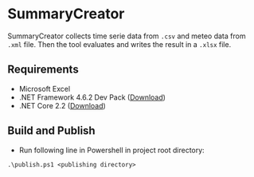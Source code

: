 # SummaryCreator

SummaryCreator collects time serie data from `.csv` and meteo data from `.xml` file. Then the tool evaluates and writes the result in a `.xlsx` file.

## Requirements

- Microsoft Excel
- .NET Framework 4.6.2 Dev Pack ([Download](https://dotnet.microsoft.com/download/dotnet-framework/net462))
- .NET Core 2.2 ([Download](https://dotnet.microsoft.com/download))

## Build and Publish

- Run following line in Powershell in project root directory:

`.\publish.ps1 <publishing directory>`